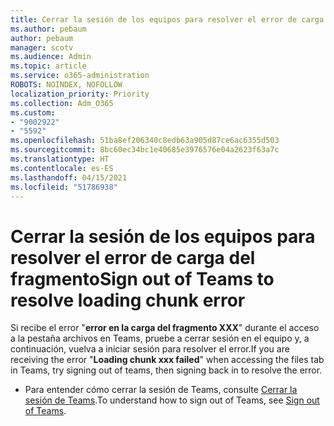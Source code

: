 ```yaml
---
title: Cerrar la sesión de los equipos para resolver el error de carga del fragmento
ms.author: pebaum
author: pebaum
manager: scotv
ms.audience: Admin
ms.topic: article
ms.service: o365-administration
ROBOTS: NOINDEX, NOFOLLOW
localization_priority: Priority
ms.collection: Adm_O365
ms.custom:
- "9002922"
- "5592"
ms.openlocfilehash: 51ba8ef206340c8edb63a905d87ce6ac6355d503
ms.sourcegitcommit: 8bc60ec34bc1e40685e3976576e04a2623f63a7c
ms.translationtype: HT
ms.contentlocale: es-ES
ms.lasthandoff: 04/15/2021
ms.locfileid: "51786938"
---
```

# <a name="sign-out-of-teams-to-resolve-loading-chunk-error"></a><span data-ttu-id="96c30-102">Cerrar la sesión de los equipos para resolver el error de carga del fragmento</span><span class="sxs-lookup"><span data-stu-id="96c30-102">Sign out of Teams to resolve loading chunk error</span></span>

<span data-ttu-id="96c30-103">Si recibe el error "**error en la carga del fragmento XXX**" durante el acceso a la pestaña archivos en Teams, pruebe a cerrar sesión en el equipo y, a continuación, vuelva a iniciar sesión para resolver el error.</span><span class="sxs-lookup"><span data-stu-id="96c30-103">If you are receiving the error "**Loading chunk xxx failed**"  when accessing the files tab in Teams, try signing out of teams, then signing back in to resolve the error.</span></span>

- <span data-ttu-id="96c30-104">Para entender cómo cerrar la sesión de Teams, consulte [Cerrar la sesión de Teams](https://support.microsoft.com/en-ie/office/sign-out-of-teams-a6d76e69-e1dd-4bc4-8e5f-04ba48384487).</span><span class="sxs-lookup"><span data-stu-id="96c30-104">To understand how to sign out of Teams, see [Sign out of Teams](https://support.microsoft.com/en-ie/office/sign-out-of-teams-a6d76e69-e1dd-4bc4-8e5f-04ba48384487).</span></span>
